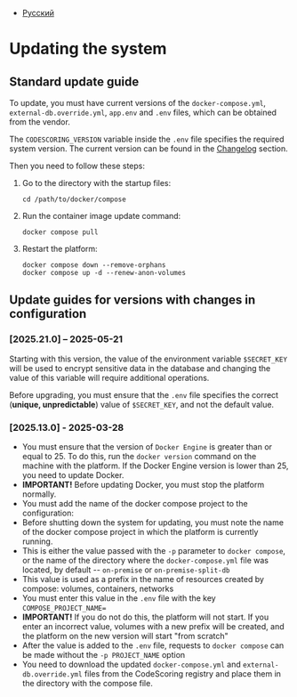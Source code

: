- [Русский](../../on-premise/update/)

# Updating the system

## Standard update guide

To update, you must have current versions of the `docker-compose.yml`, `external-db.override.yml`, `app.env` and `.env` files, which can be obtained from the vendor.

The `CODESCORING_VERSION` variable inside the `.env` file specifies the required system version. The current version can be found in the [Changelog](/changelog/on-premise-changelog.en) section.

Then you need to follow these steps:

1. Go to the directory with the startup files:

   ```
   cd /path/to/docker/compose
   ```

1. Run the container image update command:

   ```
   docker compose pull
   ```

1. Restart the platform:

   ```
   docker compose down --remove-orphans
   docker compose up -d --renew-anon-volumes
   ```

## Update guides for versions with changes in configuration

### [2025.21.0] – 2025-05-21

Starting with this version, the value of the environment variable `$SECRET_KEY` will be used to encrypt sensitive data in the database and changing the value of this variable will require additional operations.

Before upgrading, you must ensure that the `.env` file specifies the correct (**unique, unpredictable**) value of `$SECRET_KEY`, and not the default value.

### [2025.13.0] - 2025-03-28

- You must ensure that the version of `Docker Engine` is greater than or equal to 25. To do this, run the `docker version` command on the machine with the platform. If the Docker Engine version is lower than 25, you need to update Docker.
- **IMPORTANT!** Before updating Docker, you must stop the platform normally.
- You must add the name of the docker compose project to the configuration:
- Before shutting down the system for updating, you must note the name of the docker compose project in which the platform is currently running.
- This is either the value passed with the `-p` parameter to `docker compose`, or the name of the directory where the `docker-compose.yml` file was located, by default -- `on-premise` or `on-premise-split-db`
- This value is used as a prefix in the name of resources created by compose: volumes, containers, networks
- You must enter this value in the `.env` file with the key `COMPOSE_PROJECT_NAME=`
- **IMPORTANT!** If you do not do this, the platform will not start. If you enter an incorrect value, volumes with a new prefix will be created, and the platform on the new version will start "from scratch"
- After the value is added to the `.env` file, requests to `docker compose` can be made without the `-p PROJECT_NAME` option
- You need to download the updated `docker-compose.yml` and `external-db.override.yml` files from the CodeScoring registry and place them in the directory with the compose file.
